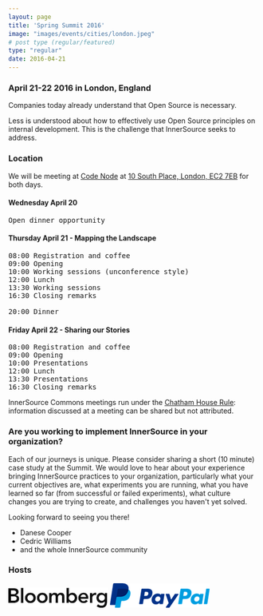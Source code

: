 ```yaml
---
layout: page
title: 'Spring Summit 2016'
image: "images/events/cities/london.jpeg"
# post type (regular/featured)
type: "regular"
date: 2016-04-21
---
```


### April 21-22 2016 in London, England

Companies today already understand that Open Source is necessary.

Less is understood about how to effectively use Open Source principles on internal development. This is the challenge that InnerSource seeks to address.

### Location

We will be meeting at [Code Node](https://skillsmatter.com/event-space) at [10 South Place, London, EC2 7EB](https://maps.google.com/maps?q=Skills%20Matter%20%7C%20CodeNode,%2010%20South%20Place,%20London,%20EC2M%207EB,%20GB) for both days.

#### Wednesday April 20

<pre>
Open dinner opportunity
</pre>

#### Thursday April 21 - Mapping the Landscape

<pre>
08:00 Registration and coffee
09:00 Opening
10:00 Working sessions (unconference style)
12:00 Lunch
13:30 Working sessions
16:30 Closing remarks

20:00 Dinner
</pre>

#### Friday April 22 - Sharing our Stories

<pre>
08:00 Registration and coffee
09:00 Opening
10:00 Presentations
12:00 Lunch
13:30 Presentations
16:30 Closing remarks
</pre>

InnerSource Commons meetings run under the [Chatham House Rule](https://en.wikipedia.org/wiki/Chatham_House_Rule): information discussed at a meeting can be shared but not attributed.

### Are you working to implement InnerSource in your organization?

Each of our journeys is unique. Please consider sharing a short (10 minute) case study at the Summit. We would love to hear about your experience bringing InnerSource practices to your organization, particularly what your current objectives are, what experiments you are running, what you have learned so far (from successful or failed experiments), what culture changes you are trying to create, and challenges you haven't yet solved.

Looking forward to seeing you there!

* Danese Cooper
* Cedric Williams
* and the whole InnerSource community

### Hosts
![Bloomberg](/images/events/bloomberg.jpg)
![Paypal](/images/events/paypal.png)
